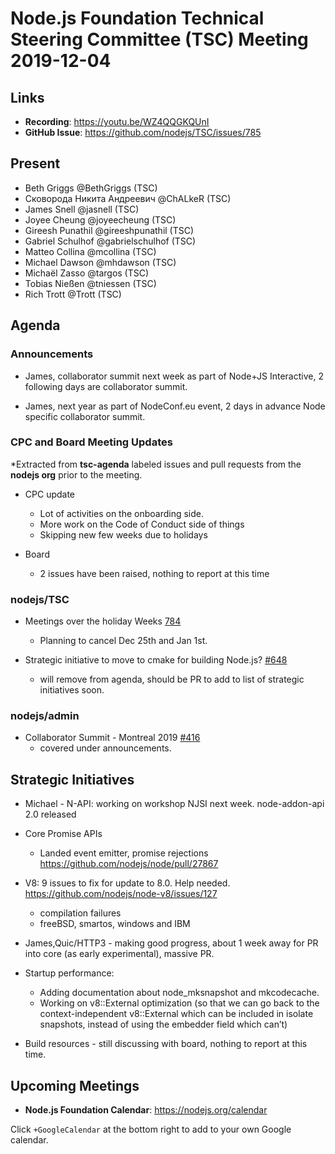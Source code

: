 # Node.js Foundation Technical Steering Committee (TSC) Meeting 2019-12-04

## Links

* **Recording**:  <https://youtu.be/WZ4QQGKQUnI>
* **GitHub Issue**: <https://github.com/nodejs/TSC/issues/785>

## Present

* Beth Griggs @BethGriggs (TSC)
* Сковорода Никита Андреевич @ChALkeR (TSC)
* James Snell @jasnell (TSC)
* Joyee Cheung @joyeecheung (TSC)
* Gireesh Punathil @gireeshpunathil (TSC)
* Gabriel Schulhof @gabrielschulhof (TSC)
* Matteo Collina @mcollina (TSC)
* Michael Dawson @mhdawson (TSC)
* Michaël Zasso @targos (TSC)
* Tobias Nießen @tniessen (TSC)
* Rich Trott @Trott (TSC)

## Agenda

### Announcements

* James, collaborator summit next week as part of Node+JS Interactive, 2 following days
  are collaborator summit.

* James, next year as part of NodeConf.eu event, 2 days in advance Node specific
  collaborator summit.

### CPC and Board Meeting Updates

*Extracted from **tsc-agenda** labeled issues and pull requests from the **nodejs org** prior to the meeting.

* CPC update
  * Lot of activities on the onboarding side.
  * More work on the Code of Conduct side of things
  * Skipping new few weeks due to holidays

* Board
  * 2 issues have been raised, nothing to report at this time

### nodejs/TSC

* Meetings over the holiday Weeks [784](https://github.com/nodejs/TSC/issues/784)
  * Planning to cancel Dec 25th and Jan 1st.

* Strategic initiative to move to cmake for building Node.js? [#648](https://github.com/nodejs/TSC/issues/648)
  * will remove from agenda, should be PR to add to list of strategic initiatives soon.

### nodejs/admin

* Collaborator Summit - Montreal 2019 [#416](https://github.com/nodejs/admin/issues/416)
  * covered under announcements.

## Strategic Initiatives

* Michael - N-API: working on workshop  NJSI next week.  node-addon-api 2.0 released

* Core Promise APIs
  * Landed event emitter, promise rejections <https://github.com/nodejs/node/pull/27867>

* V8: 9 issues to fix for update to 8.0. Help needed. <https://github.com/nodejs/node-v8/issues/127>
  * compilation failures
  * freeBSD, smartos, windows and IBM

* James,Quic/HTTP3 - making good progress, about 1 week away for PR into core (as early
  experimental), massive PR.

* Startup performance:
  * Adding documentation about node_mksnapshot and mkcodecache.
  * Working on v8::External optimization (so that we can go back to the context-independent v8::External which can be included in isolate snapshots, instead of using the embedder field which can’t)

* Build resources - still discussing with board, nothing to report at this time.

## Upcoming Meetings

* **Node.js Foundation Calendar**: <https://nodejs.org/calendar>

Click `+GoogleCalendar` at the bottom right to add to your own Google calendar.
